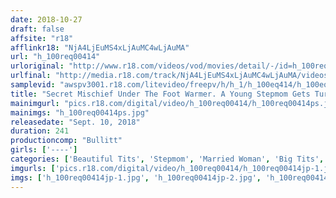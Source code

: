 ```yaml
---
date: 2018-10-27
draft: false
affsite: "r18"
afflinkr18: "NjA4LjEuMS4xLjAuMC4wLjAuMA"
url: "h_100req00414"
urloriginal: "http://www.r18.com/videos/vod/movies/detail/-/id=h_100req00414"
urlfinal: "http://media.r18.com/track/NjA4LjEuMS4xLjAuMC4wLjAuMA/videos/vod/movies/detail/-/id=h_100req00414"
samplevid: "awspv3001.r18.com/litevideo/freepv/h/h_1/h_100eq414/h_100eq414_dmb_w.mp4"
title: "Secret Mischief Under The Foot Warmer. A Young Stepmom Gets Turned On. Incestuous Creampie Sex. 4 Hour Special"
mainimgurl: "pics.r18.com/digital/video/h_100req00414/h_100req00414ps.jpg"
mainimgs: "h_100req00414ps.jpg"
releasedate: "Sept. 10, 2018"
duration: 241
productioncomp: "Bullitt"
girls: ['----']
categories: ['Beautiful Tits', 'Stepmom', 'Married Woman', 'Big Tits', 'Relatives', 'Creampie', 'Squirting', 'Over 4 Hours', 'Hi-Def']
imgurls: ['pics.r18.com/digital/video/h_100req00414/h_100req00414jp-1.jpg', 'pics.r18.com/digital/video/h_100req00414/h_100req00414jp-2.jpg', 'pics.r18.com/digital/video/h_100req00414/h_100req00414jp-3.jpg', 'pics.r18.com/digital/video/h_100req00414/h_100req00414jp-4.jpg', 'pics.r18.com/digital/video/h_100req00414/h_100req00414jp-5.jpg', 'pics.r18.com/digital/video/h_100req00414/h_100req00414jp-6.jpg', 'pics.r18.com/digital/video/h_100req00414/h_100req00414jp-7.jpg', 'pics.r18.com/digital/video/h_100req00414/h_100req00414jp-8.jpg', 'pics.r18.com/digital/video/h_100req00414/h_100req00414jp-9.jpg', 'pics.r18.com/digital/video/h_100req00414/h_100req00414jp-10.jpg', 'pics.r18.com/digital/video/h_100req00414/h_100req00414jp-11.jpg', 'pics.r18.com/digital/video/h_100req00414/h_100req00414jp-12.jpg', 'pics.r18.com/digital/video/h_100req00414/h_100req00414jp-13.jpg', 'pics.r18.com/digital/video/h_100req00414/h_100req00414jp-14.jpg', 'pics.r18.com/digital/video/h_100req00414/h_100req00414jp-15.jpg', 'pics.r18.com/digital/video/h_100req00414/h_100req00414jp-16.jpg', 'pics.r18.com/digital/video/h_100req00414/h_100req00414jp-17.jpg', 'pics.r18.com/digital/video/h_100req00414/h_100req00414jp-18.jpg', 'pics.r18.com/digital/video/h_100req00414/h_100req00414jp-19.jpg', 'pics.r18.com/digital/video/h_100req00414/h_100req00414jp-20.jpg']
imgs: ['h_100req00414jp-1.jpg', 'h_100req00414jp-2.jpg', 'h_100req00414jp-3.jpg', 'h_100req00414jp-4.jpg', 'h_100req00414jp-5.jpg', 'h_100req00414jp-6.jpg', 'h_100req00414jp-7.jpg', 'h_100req00414jp-8.jpg', 'h_100req00414jp-9.jpg', 'h_100req00414jp-10.jpg', 'h_100req00414jp-11.jpg', 'h_100req00414jp-12.jpg', 'h_100req00414jp-13.jpg', 'h_100req00414jp-14.jpg', 'h_100req00414jp-15.jpg', 'h_100req00414jp-16.jpg', 'h_100req00414jp-17.jpg', 'h_100req00414jp-18.jpg', 'h_100req00414jp-19.jpg', 'h_100req00414jp-20.jpg']
---
```

